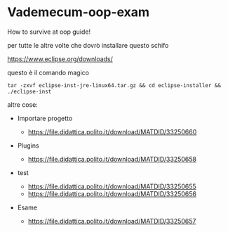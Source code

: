 # Vademecum-oop-exam

How to survive at oop guide!

per tutte le altre volte che dovrò installare questo schifo

https://www.eclipse.org/downloads/

questo è il comando magico

```
tar -zxvf eclipse-inst-jre-linux64.tar.gz && cd eclipse-installer && ./eclipse-inst
```

altre cose:

- Importare progetto
  - https://file.didattica.polito.it/download/MATDID/33250660

- Plugins
  - https://file.didattica.polito.it/download/MATDID/33250658

- test
  - https://file.didattica.polito.it/download/MATDID/33250655
  - https://file.didattica.polito.it/download/MATDID/33250656

- Esame
  - https://file.didattica.polito.it/download/MATDID/33250657
